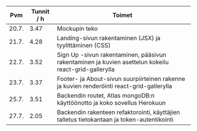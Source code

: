 Pvm | Tunnit / h | Toimet
--- | ---------- | ------
20.7. | 3.47 | Mockupin teko
21.7. | 4.28 | Landing-sivun rakentaminen (JSX) ja tyylittäminen (CSS)
22.7. | 3.52 | Sign Up -sivun rakentaminen, pääsivun rakentaminen ja kuvien asettelun kokeilu react-grid-gallerylla
23.7. | 3.37 | Footer- ja About-sivun suurpiirteinen rakenne ja kuvien renderöinti react-grid-gallerylla
25.7. | 3.51 | Backendin routet, Atlas mongoDB:n käyttöönotto ja koko sovellus Herokuun
27.7. | 2.05 | Backendin rakenteen refaktorointi, käyttäjien talletus tietokantaan ja token-autentikointi
